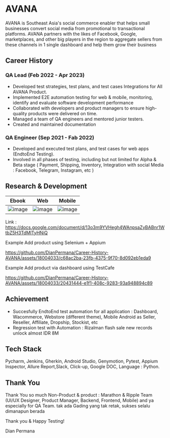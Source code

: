 # AVANA
AVANA is Southeast Asia's social commerce enabler that helps small businesses convert social media from promotional to transactional platforms. AVANA partners with the likes of Facebook, Google, marketplaces, and other big players in the region to aggregate sellers from these channels in 1 single dashboard and help them grow their business

## Career History

### QA Lead (Feb 2022 - Apr 2023)
- Developed test strategies, test plans, and test cases Integrations for All AVANA Product.
- Implemented E2E automation testing for web & mobile, monitoring, identify and evaluate software development performance
- Collaborated with developers and product managers to ensure high-quality products were delivered on time.
- Managed a team of QA engineers and mentored junior testers.
- Created and maintained documentation

### QA Engineer (Sep 2021 - Fab 2022)
- Developed and executed test plans, and test cases for web apps (EndtoEnd Testing).
- Involved in all phases of testing, including but not limited for Alpha & Beta stage ( Payment, Shipping, Inventory, Integration with social Media : Facebook, Telegram, Instagram, etc )

## Research & Development

| Ebook        | Web           | Mobile            |
|--------------|---------------|-------------------|
| ![image](https://github.com/DianPermana/Career-History-AVANA/assets/18004033/c4d07e37-e8b1-4466-a69a-9434677069b4) | ![image](https://github.com/DianPermana/Career-History-AVANA/assets/18004033/6cc9e7e3-bee9-47ed-879c-7bf79b523cfb) | ![image](https://github.com/DianPermana/Career-History-AVANA/assets/18004033/af01b17c-8060-4e49-ad4c-63dd0735489c)

Link : https://docs.google.com/document/d/13o3m9YVHegh4WAnpsaZyBABnr1WtbZ5H3TdMlTyHNiQ

Example Add product using Selenium + Appium

https://github.com/DianPermana/Career-History-AVANA/assets/18004033/c68ac2ba-23fb-4375-9f70-8d092eb1eda9

Example Add product via dashboard using TestCafe

https://github.com/DianPermana/Career-History-AVANA/assets/18004033/20431444-e1f1-408c-9283-93a948894c89

## Achievement
- Succesfully EndtoEnd test automation for all application : Dashboard, Wacommerce, Webstore (different theme), Mobile Android as Seller, Reseller, Affiliate, Dropship, Stockist, etc
- Regression test with Automation : Rizalman flash sale new records unlock almost IDR 8M


## Tech Stack
Pycharm, Jenkins, Gherkin, Android Studio, Genymotion, Pytest, Appium Inspector, Allure Report,Slack, Click-up, Google DOC, Language : Python.


## Thank You
Thank You so much Non-Product & product : Marathon & Ripple Team (UI/UX Designer, Product Manager, Backend, Frontend, Mobile) and ya especially for QA Team. tak ada Gading yang tak retak, sukses selalu dimanapun berada


Thank you & Happy Testing!

Dian Permana
